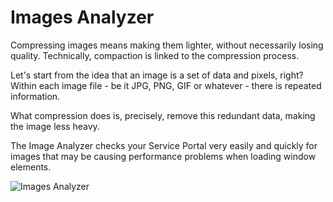 # Images Analyzer

Compressing images means making them lighter, without necessarily losing quality. Technically, compaction is linked to the compression process.

Let's start from the idea that an image is a set of data and pixels, right? Within each image file - be it JPG, PNG, GIF or whatever - there is repeated information.

What compression does is, precisely, remove this redundant data, making the image less heavy.

The Image Analyzer checks your Service Portal very easily and quickly for images that may be causing performance problems when loading window elements.


![Images Analyzer](https://github.com/Organize-Cloud-Labs/Service-Portal/blob/main/Components/Images%20Analyzer/Images-Analyzer.png?raw=true)


